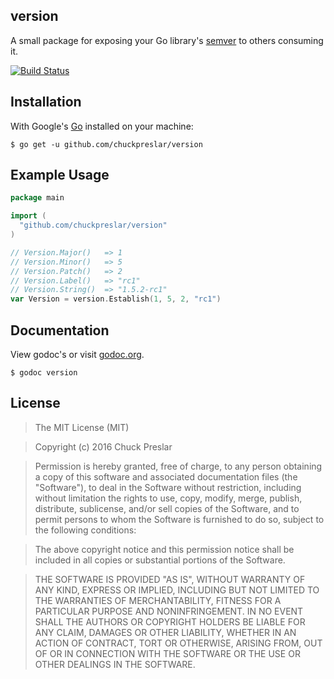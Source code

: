 version
-------

A small package for exposing your Go library's [semver](http://semver.org/) to others consuming it.

[![Build Status](https://drone.io/github.com/chuckpreslar/version/status.png)](https://drone.io/github.com/chuckpreslar/version/latest)

## Installation

With Google's [Go](http://www.golang.org) installed on your machine:

    $ go get -u github.com/chuckpreslar/version

## Example Usage

```go
package main

import (
  "github.com/chuckpreslar/version"
)

// Version.Major()   => 1
// Version.Minor()   => 5
// Version.Patch()   => 2
// Version.Label()   => "rc1"
// Version.String()  => "1.5.2-rc1"
var Version = version.Establish(1, 5, 2, "rc1")
```

## Documentation

View godoc's or visit [godoc.org](http://godoc.org/github.com/chuckpreslar/version).

    $ godoc version

## License

> The MIT License (MIT)

> Copyright (c) 2016 Chuck Preslar

> Permission is hereby granted, free of charge, to any person obtaining a copy
> of this software and associated documentation files (the "Software"), to deal
> in the Software without restriction, including without limitation the rights
> to use, copy, modify, merge, publish, distribute, sublicense, and/or sell
> copies of the Software, and to permit persons to whom the Software is
> furnished to do so, subject to the following conditions:

> The above copyright notice and this permission notice shall be included in
> all copies or substantial portions of the Software.

> THE SOFTWARE IS PROVIDED "AS IS", WITHOUT WARRANTY OF ANY KIND, EXPRESS OR
> IMPLIED, INCLUDING BUT NOT LIMITED TO THE WARRANTIES OF MERCHANTABILITY,
> FITNESS FOR A PARTICULAR PURPOSE AND NONINFRINGEMENT. IN NO EVENT SHALL THE
> AUTHORS OR COPYRIGHT HOLDERS BE LIABLE FOR ANY CLAIM, DAMAGES OR OTHER
> LIABILITY, WHETHER IN AN ACTION OF CONTRACT, TORT OR OTHERWISE, ARISING FROM,
> OUT OF OR IN CONNECTION WITH THE SOFTWARE OR THE USE OR OTHER DEALINGS IN
> THE SOFTWARE.
